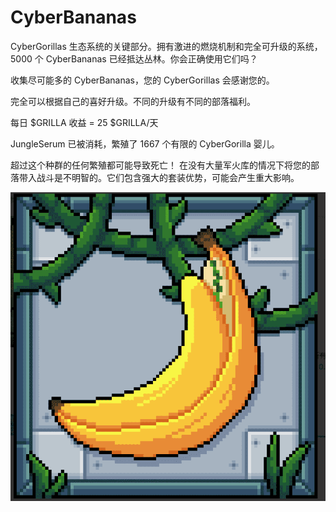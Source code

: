 # CyberBananas

CyberGorillas 生态系统的关键部分。拥有激进的燃烧机制和完全可升级的系统，5000 个 CyberBananas 已经抵达丛林。你会正确使用它们吗？

收集尽可能多的 CyberBananas，您的 CyberGorillas 会感谢您的。

完全可以根据自己的喜好升级。不同的升级有不同的部落福利。

每日 $GRILLA 收益 = 25 $GRILLA/天

JungleSerum 已被消耗，繁殖了 1667 个有限的 CyberGorilla 婴儿。

超过这个种群的任何繁殖都可能导致死亡！
在没有大量军火库的情况下将您的部落带入战斗是不明智的。它们包含强大的套装优势，可能会产生重大影响。

![nft](cyb.png)

